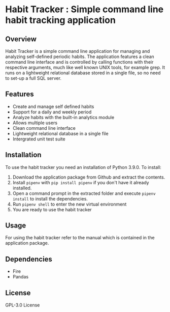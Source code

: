 # Habit Tracker : Simple command line habit tracking application

## Overview
Habit Tracker is a simple command line application for managing and analyzing self-defined periodic habits. The application features a clean command line interface and is controlled by calling functions with their respective arguments, much like well known UNIX tools, for example grep. It runs on a lightweight relational database stored in a single file, so no need to set-up a full SQL server.

## Features
* Create and manage self defined habits
* Support for a daily and weekly period
* Analyze habits with the built-in analytics module
* Allows multiple users
* Clean command line interface
* Lightweight relational database in a single file
* Intergrated unit test suite 

## Installation
To use the habit tracker you need an installation of Python 3.9.0.
To install:
1. Download the application package from Github and extract the contents.
2. Install `pipenv` with `pip install pipenv` if you don't have it already installed.
3. Open a command prompt in the extracted folder and execute `pipenv install` to install the dependencies.
4. Run `pipenv shell` to enter the new virtual environment
5. You are ready to use the habit tracker

## Usage
For using the habit tracker refer to the manual which is contained in the application package.

## Dependencies
* Fire
* Pandas

## License
GPL-3.0 License

